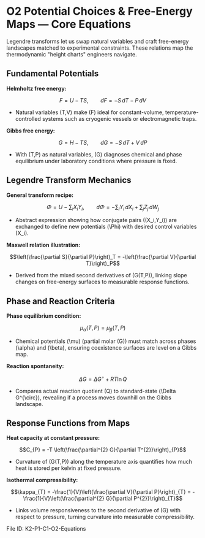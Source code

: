 # O2 Potential Choices & Free-Energy Maps — Core Equations

Legendre transforms let us swap natural variables and craft free-energy landscapes matched to experimental constraints. These relations map the thermodynamic "height charts" engineers navigate.

## Fundamental Potentials
**Helmholtz free energy:**

$$F = U - TS, \qquad dF = -S\,dT - P\,dV$$

- Natural variables \(T,V\) make \(F\) ideal for constant-volume, temperature-controlled systems such as cryogenic vessels or electromagnetic traps.

**Gibbs free energy:**

$$G = H - TS, \qquad dG = -S\,dT + V\,dP$$

- With \(T,P\) as natural variables, \(G\) diagnoses chemical and phase equilibrium under laboratory conditions where pressure is fixed.

## Legendre Transform Mechanics
**General transform recipe:**

$$\Phi = U - \sum_i X_i Y_i, \qquad d\Phi = -\sum_i Y_i\,dX_i + \sum_j Z_j\,dW_j$$

- Abstract expression showing how conjugate pairs \((X_i,Y_i)\) are exchanged to define new potentials \(\Phi\) with desired control variables \(X_i\).

**Maxwell relation illustration:**

$$\left(\frac{\partial S}{\partial P}\right)_T = -\left(\frac{\partial V}{\partial T}\right)_P$$

- Derived from the mixed second derivatives of \(G(T,P)\), linking slope changes on free-energy surfaces to measurable response functions.

## Phase and Reaction Criteria
**Phase equilibrium condition:**

$$\mu_\alpha(T,P) = \mu_\beta(T,P)$$

- Chemical potentials \(\mu\) (partial molar \(G\)) must match across phases \(\alpha\) and \(\beta\), ensuring coexistence surfaces are level on a Gibbs map.

**Reaction spontaneity:**

$$\Delta G = \Delta G^{\circ} + RT \ln Q$$

- Compares actual reaction quotient \(Q\) to standard-state \(\Delta G^{\circ}\), revealing if a process moves downhill on the Gibbs landscape.

## Response Functions from Maps
**Heat capacity at constant pressure:**

$$C_{P} = -T \left(\frac{\partial^{2} G}{\partial T^{2}}\right)_{P}$$

- Curvature of \(G(T,P)\) along the temperature axis quantifies how much heat is stored per kelvin at fixed pressure.

**Isothermal compressibility:**

$$\kappa_{T} = -\frac{1}{V}\left(\frac{\partial V}{\partial P}\right)_{T} = -\frac{1}{V}\left(\frac{\partial^{2} G}{\partial P^{2}}\right)_{T}$$

- Links volume responsiveness to the second derivative of \(G\) with respect to pressure, turning curvature into measurable compressibility.

File ID: K2-P1-C1-O2-Equations
